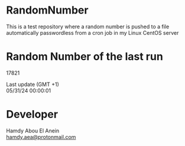 # RandomNumber    
This is a test repository where a random number is pushed to a file automatically passwordless from a cron job in my Linux CentOS server    
# Random Number of the last run   
17821
      
Last update (GMT +1)    
05/31/24 00:00:01
# Developer    
Hamdy Abou El Anein   
hamdy.aea@protonmail.com
